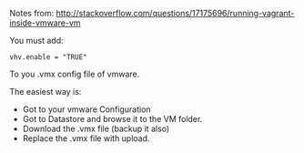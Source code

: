 Notes from: http://stackoverflow.com/questions/17175696/running-vagrant-inside-vmware-vm 

You must add: 

    vhv.enable = "TRUE" 

To you .vmx config file of vmware. 

The easiest way is: 

* Got to your vmware Configuration
* Got to Datastore and browse it to the VM folder. 
* Download the .vmx file (backup it also)
* Replace the .vmx file with upload. 